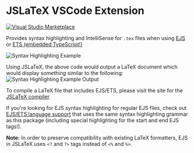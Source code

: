 # JSLaTeX VSCode Extension

[![Visual Studio Marketplace](https://img.shields.io/visual-studio-marketplace/v/leonzalion.jslatex.svg?label=Visual%20Studio%20Marketplace)](https://marketplace.visualstudio.com/items?itemName=leonzalion.jslatex)

Provides syntax highlighting and IntelliSense for `.tex` files when using [EJS](https://ejs.co) or [ETS (embedded TypeScript!)](https://github.com/leonzalion/ets)

![Syntax Highlighting Example](https://raw.githubusercontent.com/leonzalion/jslatex/main/packages/extension/assets/syntax-highlighting.png)

Using JSLaTeX, the above code would output a LaTeX document which would display something similar to the following:
![Syntax Highlighting Example Output](
https://raw.githubusercontent.com/leonzalion/jslatex/main/packages/extension/assets/syntax-highlighting-output.png)

To compile a LaTeX file that includes EJS/ETS, please visit the site for the [JSLaTeX compiler](https://npm.im/jslatex).

If you're looking for EJS syntax highlighting for regular EJS files, check out [EJS/ETS language support](https://marketplace.visualstudio.com/items?itemName=leonzalion.vscode-ejs) that uses the same syntax highlighting grammar as this package (including special highlighting for the start and end EJS tags!).

**Note:** In order to preserve compatibility with existing LaTeX formatters, EJS in JSLaTeX uses `<?` and `?>` tags instead of `<%` and `%>`.
